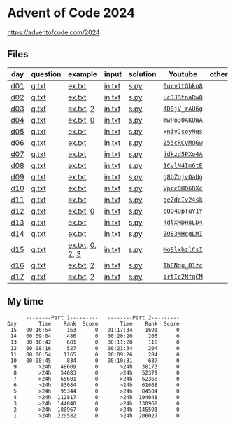 # Advent of Code 2024

<https://adventofcode.com/2024>

## Files

| day | question | example | input | solution | Youtube | other |
|-----|----------|---------|-------|----------|---------|----------|
|[d01](d01)|[q.txt](d01/q.txt)|[ex.txt](d01/ex.txt)|[in.txt](d01/in.txt)|[s.py](d01/s.py)|[`0urvitGbkn8`](https://youtu.be/0urvitGbkn8)||
|[d02](d02)|[q.txt](d02/q.txt)|[ex.txt](d02/ex.txt)|[in.txt](d02/in.txt)|[s.py](d02/s.py)|[`ucJJStnaRw0`](https://youtu.be/ucJJStnaRw0)||
|[d03](d03)|[q.txt](d03/q.txt)|[ex.txt](d03/ex.txt), [2](d03/ex2.txt)|[in.txt](d03/in.txt)|[s.py](d03/s.py)|[`4D0jV_rAU6g`](https://youtu.be/4D0jV_rAU6g)||
|[d04](d04)|[q.txt](d04/q.txt)|[ex.txt](d04/ex.txt), [0](d04/ex0.txt)|[in.txt](d04/in.txt)|[s.py](d04/s.py)|[`mwPo30AKUWA`](https://youtu.be/mwPo30AKUWA)||
|[d05](d05)|[q.txt](d05/q.txt)|[ex.txt](d05/ex.txt)|[in.txt](d05/in.txt)|[s.py](d05/s.py)|[`xnivJsoyMqs`](https://youtu.be/xnivJsoyMqs)||
|[d06](d06)|[q.txt](d06/q.txt)|[ex.txt](d06/ex.txt)|[in.txt](d06/in.txt)|[s.py](d06/s.py)|[`Z55cRCyMQGw`](https://youtu.be/Z55cRCyMQGw)||
|[d07](d07)|[q.txt](d07/q.txt)|[ex.txt](d07/ex.txt)|[in.txt](d07/in.txt)|[s.py](d07/s.py)|[`jdkzd5PXo4A`](https://youtu.be/jdkzd5PXo4A)||
|[d08](d08)|[q.txt](d08/q.txt)|[ex.txt](d08/ex.txt)|[in.txt](d08/in.txt)|[s.py](d08/s.py)|[`1CylN4Im6tE`](https://youtu.be/1CylN4Im6tE)||
|[d09](d09)|[q.txt](d09/q.txt)|[ex.txt](d09/ex.txt)|[in.txt](d09/in.txt)|[s.py](d09/s.py)|[`g8bZojvOaUg`](https://youtu.be/g8bZojvOaUg)||
|[d10](d10)|[q.txt](d10/q.txt)|[ex.txt](d10/ex.txt)|[in.txt](d10/in.txt)|[s.py](d10/s.py)|[`VprcOHO6DXc`](https://youtu.be/VprcOHO6DXc)||
|[d11](d11)|[q.txt](d11/q.txt)|[ex.txt](d11/ex.txt)|[in.txt](d11/in.txt)|[s.py](d11/s.py)|[`geZdcIv24sk`](https://youtu.be/geZdcIv24sk)||
|[d12](d12)|[q.txt](d12/q.txt)|[ex.txt](d12/ex.txt), [0](d12/ex0.txt)|[in.txt](d12/in.txt)|[s.py](d12/s.py)|[`pOO4UpTuY1Y`](https://youtu.be/pOO4UpTuY1Y)||
|[d13](d13)|[q.txt](d13/q.txt)|[ex.txt](d13/ex.txt)|[in.txt](d13/in.txt)|[s.py](d13/s.py)|[`4dlXMDH8LD4`](https://youtu.be/4dlXMDH8LD4)||
|[d14](d14)|[q.txt](d14/q.txt)|[ex.txt](d14/ex.txt)|[in.txt](d14/in.txt)|[s.py](d14/s.py)|[`ZO83MHcgLMI`](https://youtu.be/ZO83MHcgLMI)||
|[d15](d15)|[q.txt](d15/q.txt)|[ex.txt](d15/ex.txt), [0](d15/ex0.txt), [2](d15/ex2.txt), [3](d15/ex3.txt)|[in.txt](d15/in.txt)|[s.py](d15/s.py)|[`Mo8lxhzlCsI`](https://youtu.be/Mo8lxhzlCsI)||
|[d16](d16)|[q.txt](d16/q.txt)|[ex.txt](d16/ex.txt), [2](d16/ex2.txt)|[in.txt](d16/in.txt)|[s.py](d16/s.py)|[`TbENqu_O1zc`](https://youtu.be/TbENqu_O1zc)||
|[d17](d17)|[q.txt](d17/q.txt)|[ex.txt](d17/ex.txt), [2](d17/ex2.txt)|[in.txt](d17/in.txt)|[s.py](d17/s.py)|[`irtIc2NfqCM`](https://youtu.be/irtIc2NfqCM)||

## My time

```
      --------Part 1---------   --------Part 2---------
Day       Time    Rank  Score       Time    Rank  Score
 15   00:10:54     163      0   01:17:34    1691      0
 14   00:09:04     486      0   00:20:20     205      0
 13   00:10:42     681      0   00:11:28     118      0
 12   00:08:16     527      0   00:21:34     204      0
 11   00:06:54    1165      0   00:09:26     284      0
 10   00:08:45     834      0   00:10:31     637      0
  9       >24h   48609      0       >24h   38173      0
  8       >24h   54683      0       >24h   52379      0
  7       >24h   65601      0       >24h   62368      0
  6       >24h   83084      0       >24h   61668      0
  5       >24h   95344      0       >24h   84584      0
  4       >24h  112817      0       >24h  104048      0
  3       >24h  144840      0       >24h  130968      0
  2       >24h  180967      0       >24h  145591      0
  1       >24h  220582      0       >24h  206027      0
```

